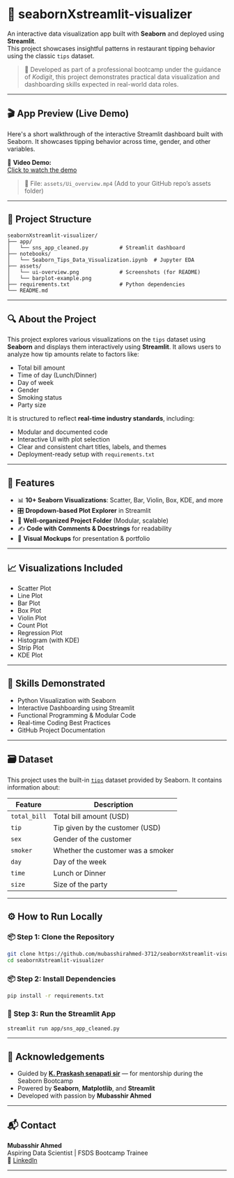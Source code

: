 # 🌟 seabornXstreamlit-visualizer

An interactive data visualization app built with **Seaborn** and deployed using **Streamlit**.  
This project showcases insightful patterns in restaurant tipping behavior using the classic `tips` dataset.

> 📌 Developed as part of a professional bootcamp under the guidance of *Kodigit*, this project demonstrates practical data visualization and dashboarding skills expected in real-world data roles.

---

## 🎬 App Preview (Live Demo)

Here's a short walkthrough of the interactive Streamlit dashboard built with Seaborn. It showcases tipping behavior across time, gender, and other variables.

🎥 **Video Demo:**  
[Click to watch the demo](assets/Ui_overview.mp4)

> 📂 File: `assets/Ui_overview.mp4` (Add to your GitHub repo’s assets folder)

---

## 📁 Project Structure

```
seabornXstreamlit-visualizer/
├── app/
│   └── sns_app_cleaned.py          # Streamlit dashboard
├── notebooks/
│   └── Seaborn_Tips_Data_Visualization.ipynb  # Jupyter EDA
├── assets/
│   └── ui-overview.png             # Screenshots (for README)
│   └── barplot-example.png
├── requirements.txt                # Python dependencies
└── README.md
```

---

## 🔍 About the Project

This project explores various visualizations on the `tips` dataset using **Seaborn** and displays them interactively using **Streamlit**. It allows users to analyze how tip amounts relate to factors like:

- Total bill amount
- Time of day (Lunch/Dinner)
- Day of week
- Gender
- Smoking status
- Party size

It is structured to reflect **real-time industry standards**, including:
- Modular and documented code
- Interactive UI with plot selection
- Clear and consistent chart titles, labels, and themes
- Deployment-ready setup with `requirements.txt`

---

## 🚀 Features

- 📊 **10+ Seaborn Visualizations**: Scatter, Bar, Violin, Box, KDE, and more
- 🎛️ **Dropdown-based Plot Explorer** in Streamlit
- 📁 **Well-organized Project Folder** (Modular, scalable)
- ✍️ **Code with Comments & Docstrings** for readability
- 📸 **Visual Mockups** for presentation & portfolio

---

## 📈 Visualizations Included

- Scatter Plot
- Line Plot
- Bar Plot
- Box Plot
- Violin Plot
- Count Plot
- Regression Plot
- Histogram (with KDE)
- Strip Plot
- KDE Plot

---

## 🧠 Skills Demonstrated

- Python Visualization with Seaborn
- Interactive Dashboarding using Streamlit
- Functional Programming & Modular Code
- Real-time Coding Best Practices
- GitHub Project Documentation

---

## 🗃 Dataset

This project uses the built-in [`tips`](https://github.com/mwaskom/seaborn-data) dataset provided by Seaborn. It contains information about:

| Feature      | Description                                |
|--------------|--------------------------------------------|
| `total_bill` | Total bill amount (USD)                    |
| `tip`        | Tip given by the customer (USD)            |
| `sex`        | Gender of the customer                     |
| `smoker`     | Whether the customer was a smoker          |
| `day`        | Day of the week                            |
| `time`       | Lunch or Dinner                            |
| `size`       | Size of the party                          |

---

## ⚙️ How to Run Locally

### 📦 Step 1: Clone the Repository
```bash
git clone https://github.com/mubasshirahmed-3712/seabornXstreamlit-visualizer.git
cd seabornXstreamlit-visualizer
```

### 📦 Step 2: Install Dependencies
```bash
pip install -r requirements.txt
```

### 🚀 Step 3: Run the Streamlit App
```bash
streamlit run app/sns_app_cleaned.py
```

---

## 🤝 Acknowledgements

- Guided by [**K. Praskash senapati sir**](https://github.com/kodigitaccount) — for mentorship during the Seaborn Bootcamp  
- Powered by **Seaborn**, **Matplotlib**, and **Streamlit**
- Developed with passion by **Mubasshir Ahmed**


---

## 📬 Contact

**Mubasshir Ahmed**  
Aspiring Data Scientist | FSDS Bootcamp Trainee  
🔗 [LinkedIn](https://www.linkedin.com/in/mubasshir3712) 

---

